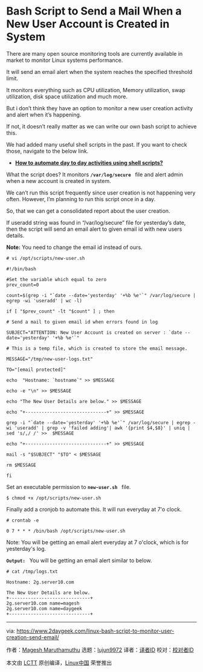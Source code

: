 [#]: collector: (lujun9972)
[#]: translator: ( )
[#]: reviewer: ( )
[#]: publisher: ( )
[#]: url: ( )
[#]: subject: (Bash Script to Send a Mail When a New User Account is Created in System)
[#]: via: (https://www.2daygeek.com/linux-bash-script-to-monitor-user-creation-send-email/)
[#]: author: (Magesh Maruthamuthu https://www.2daygeek.com/author/magesh/)

Bash Script to Send a Mail When a New User Account is Created in System
======

There are many open source monitoring tools are currently available in market to monitor Linux systems performance.

It will send an email alert when the system reaches the specified threshold limit.

It monitors everything such as CPU utilization, Memory utilization, swap utilization, disk space utilization and much more.

But i don’t think they have an option to monitor a new user creation activity and alert when it’s happening.

If not, it doesn’t really matter as we can write our own bash script to achieve this.

We had added many useful shell scripts in the past. If you want to check those, navigate to the below link.

  * **[How to automate day to day activities using shell scripts?][1]**



What the script does? It monitors **`/var/log/secure`**` ` file and alert admin when a new account is created in system.

We can’t run this script frequently since user creation is not happening very often. However, I’m planning to run this script once in a day.

So, that we can get a consolidated report about the user creation.

If useradd string was found in “/var/log/secure” file for yesterday’s date, then the script will send an email alert to given email id with new users details.

**Note:** You need to change the email id instead of ours.

```
# vi /opt/scripts/new-user.sh

#!/bin/bash

#Set the variable which equal to zero
prev_count=0

count=$(grep -i "`date --date='yesterday' '+%b %e'`" /var/log/secure | egrep -wi 'useradd' | wc -l)

if [ "$prev_count" -lt "$count" ] ; then

# Send a mail to given email id when errors found in log

SUBJECT="ATTENTION: New User Account is created on server : `date --date='yesterday' '+%b %e'`"

# This is a temp file, which is created to store the email message.

MESSAGE="/tmp/new-user-logs.txt"

TO="[email protected]"

echo  "Hostname: `hostname`" >> $MESSAGE

echo -e "\n" >> $MESSAGE

echo "The New User Details are below." >> $MESSAGE

echo "+------------------------------+" >> $MESSAGE

grep -i "`date --date='yesterday' '+%b %e'`" /var/log/secure | egrep -wi 'useradd' | grep -v 'failed adding'| awk '{print $4,$8}' | uniq | sed 's/,/ /' >>  $MESSAGE

echo "+------------------------------+" >> $MESSAGE

mail -s "$SUBJECT" "$TO" < $MESSAGE

rm $MESSAGE

fi
```

Set an executable permission to **`new-user.sh`**` ` file.

```
$ chmod +x /opt/scripts/new-user.sh
```

Finally add a cronjob to automate this. It will run everyday at 7'o clock.

```
# crontab -e

0 7 * * * /bin/bash /opt/scripts/new-user.sh
```

Note: You will be getting an email alert everyday at 7 o'clock, which is for yesterday's log.

**`Output:`**` ` You will be getting an email alert similar to below.

```
# cat /tmp/logs.txt

Hostname: 2g.server10.com

The New User Details are below.
+------------------------------+
2g.server10.com name=magesh
2g.server10.com name=daygeek
+------------------------------+
```

--------------------------------------------------------------------------------

via: https://www.2daygeek.com/linux-bash-script-to-monitor-user-creation-send-email/

作者：[Magesh Maruthamuthu][a]
选题：[lujun9972][b]
译者：[译者ID](https://github.com/译者ID)
校对：[校对者ID](https://github.com/校对者ID)

本文由 [LCTT](https://github.com/LCTT/TranslateProject) 原创编译，[Linux中国](https://linux.cn/) 荣誉推出

[a]: https://www.2daygeek.com/author/magesh/
[b]: https://github.com/lujun9972
[1]: https://www.2daygeek.com/category/shell-script/
